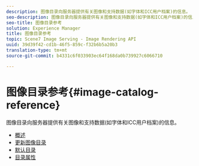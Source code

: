 ```yaml
---
description: 图像目录向服务器提供有关图像和支持数据(如字体和ICC用户档案)的信息。
seo-description: 图像目录向服务器提供有关图像和支持数据(如字体和ICC用户档案)的信息。
seo-title: 图像目录参考
solution: Experience Manager
title: 图像目录参考
topic: Scene7 Image Serving - Image Rendering API
uuid: 39d39f42-cd1b-46f5-859c-f32b6b5a20b3
translation-type: tm+mt
source-git-commit: b4331c6f033903ec64f168da0b739927c6066710

---
```



# 图像目录参考{#image-catalog-reference}

图像目录向服务器提供有关图像和支持数据(如字体和ICC用户档案)的信息。

* [概述](/help/aem-is-ir-api/is-api/image-catalog/image-serving-api-ref/c-image-catalog-reference/c-overview/c-overview.md)
* [更新图像目录](/help/aem-is-ir-api/is-api/image-catalog/image-serving-api-ref/c-image-catalog-reference/c-overview/c-updating-image-catalogs.md)
* [默认目录](/help/aem-is-ir-api/is-api/image-catalog/image-serving-api-ref/c-image-catalog-reference/c-overview/c-default-catalog.md)
* [目录属性](/help/aem-is-ir-api/is-api/image-catalog/image-serving-api-ref/c-image-catalog-reference/c-overview/c-catalog-attributes/c-catalog-attributes.md)
